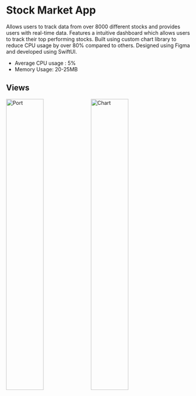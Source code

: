 # Stock Market App

Allows users to track data from over 8000 different stocks and provides users with real-time data. Features a intuitive dashboard which allows users to track their top performing stocks. Built using custom chart library to reduce CPU usage by over 80% compared to others. Designed using Figma and developed using SwiftUI.
* Average CPU usage : 5%
* Memory Usage: 20-25MB


## Views


<tr>
  <td>  <img src="https://raw.githubusercontent.com/wchen6544/NewStockMarket/main/Screen%20Shot%202022-08-21%20at%201.15.27%20PM.png" alt="Port" width="45%" height="45%" align="center"></td>
  <td><img src="https://raw.githubusercontent.com/wchen6544/NewStockMarket/main/Screen%20Shot%202022-08-21%20at%201.15.36%20PM.png" alt="Chart" width="45%" height="45%" align="center"></td>

</tr>
